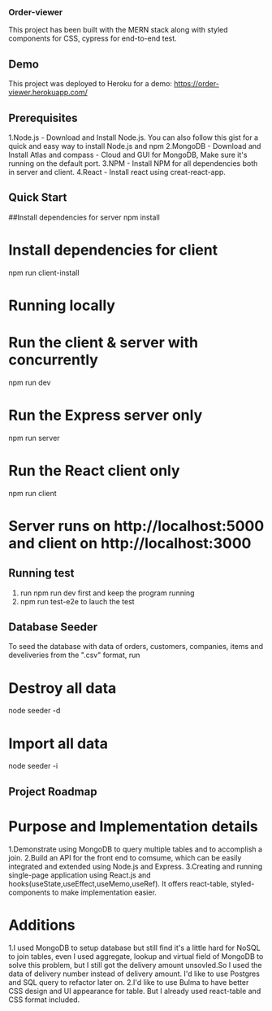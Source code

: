 ### Order-viewer

This project has been built with the MERN stack along with styled components for CSS, cypress for end-to-end test.

## Demo
This project was deployed to Heroku for a demo:
https://order-viewer.herokuapp.com/

## Prerequisites
1.Node.js - Download and Install Node.js. You can also follow this gist for a quick and easy way to install Node.js and npm
2.MongoDB - Download and Install Atlas and compass - Cloud and GUI for MongoDB, Make sure it's running on the default port.
3.NPM - Install NPM for all dependencies both in server and client.
4.React - Install react using creat-react-app.

## Quick Start
##Install dependencies for server
npm install

# Install dependencies for client
npm run client-install

# Running locally

# Run the client & server with concurrently
npm run dev

# Run the Express server only
npm run server

# Run the React client only
npm run client

# Server runs on http://localhost:5000 and client on http://localhost:3000

## Running test
1. run npm run dev first and keep the program running
2. npm run test-e2e to lauch the test

## Database Seeder
To seed the database with data of orders, customers, companies, items and develiveries from the ".csv" format, run
# Destroy all data
node seeder -d

# Import all data
node seeder -i

## Project Roadmap

# Purpose and Implementation details
1.Demonstrate using MongoDB to query multiple tables and to accomplish a join.
2.Build an API for the front end to comsume, which can be easily integrated and extended using Node.js and Express.
3.Creating and running single-page application using React.js and hooks(useState,useEffect,useMemo,useRef). It offers react-table, styled-components to make implementation easier.

# Additions
1.I used MongoDB to setup database but still find it's a little hard for NoSQL to join tables, even I used aggregate, lookup and virtual field of MongoDB to solve this problem,
  but I still got the delivery amount unsovled.So I used the data of delivery number instead of delivery amount. I'd like to use Postgres and SQL query to refactor later on.
2.I'd like to use Bulma to have better CSS design and UI appearance for table. But I already used react-table and CSS format included.
  








